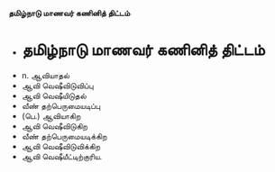 **தமிழ்நாடு மாணவர் கணினித் திட்டம்**
- # தமிழ்நாடு மாணவர் கணினித் திட்டம்
- n. ஆவியாதல்
- ஆவி வெஷீவிடுவிப்பு
- ஆவி வெஷீயிடுதல்
- வீண் தற்பெருமையடிப்பு
- (பெ.) ஆவியாகிற
- ஆவி வெஷீவிடுகிற
- வீண் தற்பெருமையடிக்கிற
- ஆவி வெஷீவிடுவிக்கிற
- ஆவி வெஷீயீட்டிற்குரிய.

